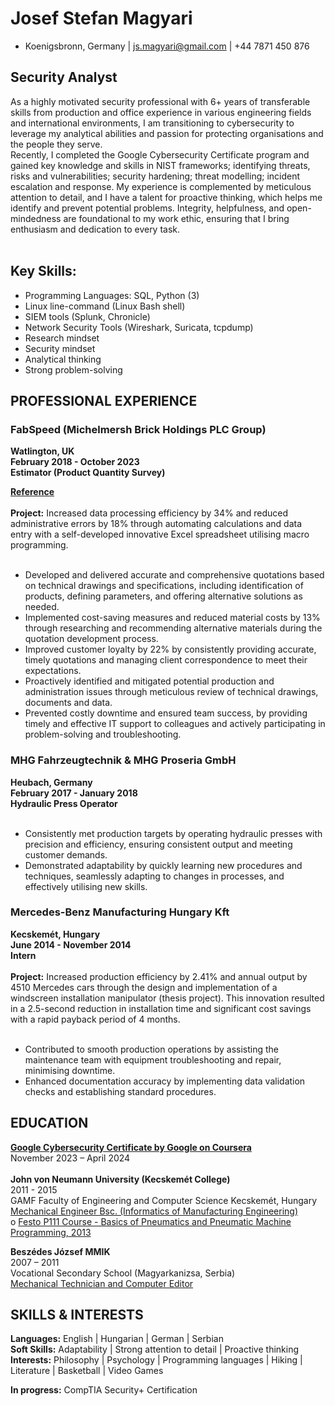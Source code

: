 <h1>Josef Stefan Magyari</h1>

- Koenigsbronn, Germany | js.magyari@gmail.com | +44 7871 450 876

<h2>Security Analyst</h2> 
As a highly motivated security professional with 6+ years of transferable skills from production and office experience in various engineering fields and international environments, I am transitioning to cybersecurity to leverage my analytical abilities and passion for protecting organisations and the people they serve. <br/> 
Recently, I completed the Google Cybersecurity Certificate program and gained key knowledge and skills in NIST frameworks; identifying threats, risks and vulnerabilities; security hardening; threat modelling; incident escalation and response. My experience is complemented by meticulous attention to detail, and I have a talent for proactive thinking, which helps me identify and prevent potential problems. Integrity, helpfulness, and open-mindedness are foundational to my work ethic, ensuring that I bring enthusiasm and dedication to every task. <br/>
<br/>

<h2>Key Skills:</h2>

- Programming Languages: SQL, Python (3)
- Linux line-command (Linux Bash shell)
- SIEM tools (Splunk, Chronicle)
- Network Security Tools (Wireshark, Suricata, tcpdump)
- Research mindset
- Security mindset
- Analytical thinking
- Strong problem-solving

<h2>PROFESSIONAL EXPERIENCE</h2>

<h3>FabSpeed (Michelmersh Brick Holdings PLC Group)</h3> 
<b>Watlington, UK <br/>
February 2018 - October 2023 <br/>
Estimator (Product Quantity Survey)

[Reference](https://github.com/Josef314314/Resume/blob/main/Reference_FabSpeed.pdf)</b> <br/>
<br/>
<b>Project:</b> Increased data processing efficiency by 34% and reduced administrative errors by 18% through automating calculations and data entry with a self-developed innovative Excel spreadsheet utilising macro programming. <br/>
<br/>
- Developed and delivered accurate and comprehensive quotations based on technical drawings and specifications, including identification of products, defining parameters, and offering alternative solutions as needed. <br/>
- Implemented cost-saving measures and reduced material costs by 13% through researching and recommending alternative materials during the quotation development process. <br/>
- Improved customer loyalty by 22% by consistently providing accurate, timely quotations and managing client correspondence to meet their expectations. <br/>
- Proactively identified and mitigated potential production and administration issues through meticulous review of technical drawings, documents and data. <br/>
- Prevented costly downtime and ensured team success, by providing timely and effective IT support to colleagues and actively participating in problem-solving and troubleshooting. <br/>

<h3>MHG Fahrzeugtechnik & MHG Proseria GmbH</h3>
<b>Heubach, Germany <br/> 
February 2017 - January 2018 <br/> 
Hydraulic Press Operator</b> <br/> 
<br/> 

- Consistently met production targets by operating hydraulic presses with precision and efficiency, ensuring consistent output and meeting customer demands. <br/>
- Demonstrated adaptability by quickly learning new procedures and techniques, seamlessly adapting to changes in processes, and effectively utilising new skills. <br/>

<h3>Mercedes-Benz Manufacturing Hungary Kft</h3> 
<b>Kecskemét, Hungary <br/>
June 2014 - November 2014 <br/>
Intern</b> <br/> 
<br/>
<b>Project:</b> Increased production efficiency by 2.41% and annual output by 4510 Mercedes cars through the design and implementation of a windscreen installation manipulator (thesis project). This innovation resulted in a 2.5-second reduction in installation time and significant cost savings with a rapid payback period of 4 months.<br/>
<br/>

- Contributed to smooth production operations by assisting the maintenance team with equipment troubleshooting and repair, minimising downtime. <br/>
- Enhanced documentation accuracy by implementing data validation checks and establishing standard procedures. <br/>

<h2>EDUCATION</h2>

<b>[Google Cybersecurity Certificate by Google on Coursera](https://coursera.org/share/e24eab8cea5e88c0ef671d799fe8eac7)</b>  <br/> 
November 2023 – April 2024 <br/> 
<br/>
<b>John von Neumann University (Kecskemét College)</b>  <br/> 
2011 - 2015  <br/>
GAMF Faculty of Engineering and Computer Science Kecskemét, Hungary <br/>
[Mechanical Engineer Bsc. (Informatics of Manufacturing Engineering)](https://github.com/Josef314314/Resume/blob/main/Bachelor's%20Degree.pdf) <br/>
 o [Festo P111 Course - Basics of Pneumatics and Pneumatic Machine Programming, 2013](https://github.com/Josef314314/Resume/blob/main/Festo_P111_Cert.pdf) <br/>
  
<b>Beszédes József MMIK</b> <br/>
2007 – 2011 <br/>
Vocational Secondary School (Magyarkanizsa, Serbia) <br/>
[Mechanical Technician and Computer Editor](https://github.com/Josef314314/Resume/blob/main/Josef_Stefam_Magyari_KozepsuliDiploma.pdf) <br/>

<h2>SKILLS & INTERESTS</h2>

<b>Languages:</b> English | Hungarian | German | Serbian <br/>
<b>Soft Skills:</b> Adaptability | Strong attention to detail | Proactive thinking <br/>
<b>Interests:</b> Philosophy | Psychology | Programming languages | Hiking | Literature | Basketball | Video Games <br/>

<b>In progress:</b> CompTIA Security+ Certification

</p>
